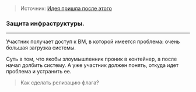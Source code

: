 > Источник: [Идея пришла после этого](https://book.hacktricks.wiki/en/linux-hardening/privilege-escalation/docker-security/index.html?highlight=docker#dos-from-a-container)

### Защита инфраструктуры.

---

Участник получает доступ к ВМ, в которой имеется проблема: очень большая загрузка системы. 

Суть в том, что якобы злоумышленник проник в контейнер, а после начал долбить систему. А уже участник должен понять, откуда идет проблема и устранить ее. 

> Как сделать релизацию флага?
